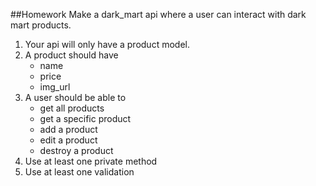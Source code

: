 ##Homework
Make a dark_mart api where a user can interact with dark mart products.

1. Your api will only have a product model.
2. A product should have 
    * name
    * price
    * img_url
3. A user should be able to
    * get all products
    * get a specific product
    * add a product
    * edit a product
    * destroy a product
4. Use at least one private method
5. Use at least one validation
